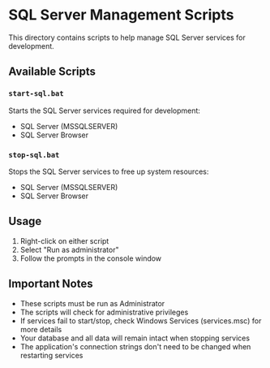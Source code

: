 # SQL Server Management Scripts

This directory contains scripts to help manage SQL Server services for development.

## Available Scripts

### `start-sql.bat`
Starts the SQL Server services required for development:
- SQL Server (MSSQLSERVER)
- SQL Server Browser

### `stop-sql.bat`
Stops the SQL Server services to free up system resources:
- SQL Server (MSSQLSERVER)
- SQL Server Browser

## Usage

1. Right-click on either script
2. Select "Run as administrator"
3. Follow the prompts in the console window

## Important Notes

- These scripts must be run as Administrator
- The scripts will check for administrative privileges
- If services fail to start/stop, check Windows Services (services.msc) for more details
- Your database and all data will remain intact when stopping services
- The application's connection strings don't need to be changed when restarting services 